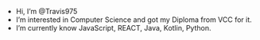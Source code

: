 - Hi, I’m @Travis975
- I’m interested in Computer Science and got my Diploma from VCC for it.
- I’m currently know JavaScript, REACT, Java, Kotlin, Python. 

<!---
Travis975/Travis975 is a ✨ special ✨ repository because its `README.md` (this file) appears on your GitHub profile.
You can click the Preview link to take a look at your changes.
--->
